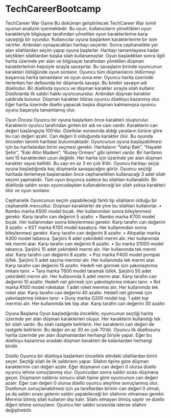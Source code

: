 # TechCareerBootcamp

TechCareer War Game
Bu doküman geliştirilecek TechCareer War isimli oyunun analizini içermektedir. Bu oyun, kullanıcıların
yönettikleri oyun karakteriyle bilgisayar tarafından yönetilen oyun karakterlerine karşı savaştığı bir
oyundur.
Kullanıcılar oyuna başlarken karakterlerine bir isim verirler. Ardından oynayacakları haritayı seçerler.
Sonra cephanelikte yer alan silahlardan seçim yapıp oyuna başlarlar. Haritayı tamamlayana kadar
seçtikleri silahlardan başka silah kullanamazlar.
Oyun başladıktan sonra ilgili harita üzerinde yer alan ve bilgisayar tarafından yönetilen düşman
karakterlerinin hepsiyle sırayla savaşırlar. Bu savaşların birinde oyuncunun karakteri öldüğünde oyun
sonlanır. Oyuncu tüm düşmanlarını öldürmeyi başarırsa harita tamamlanır ve oyun sona erer.
Oyuncu harita üzerinde ilerlerken her defasında bir düşmanla savaşır. Bu birebir savaşın adı düellodur.
Bir düelloda oyuncu ve düşman karakter sırayla silah kullanır. Düellolarda ilk saldırı hakkı oyuncunundur.
Ardından düşman karakter saldırıda bulunur. Düşman karakter ölürse oyuncu düelloyu kazanmış olur.
Eğer harita üzerinde düello yapacak başka düşman kalmamışsa oyuncu oyunu başarıyla tamamlamış
olur.


Oyun Öncesi
Oyuncu bir oyuna başlarken önce karakteri oluşturulur. Karakterin oyuncu tarafından girilen bir adı ve
canı vardır. Karakterin can değeri başlangıçta 100’dür. Düellolar esnasında aldığı yaraların türüne göre bu
can değeri azalır. Can değeri 0 olduğunda karakter ölür.
Bu oyunda önceden tanımlı haritalar bulunmaktadır. Oyuncunun oyuna başlayabilmesi için bu
haritalardan birini seçmesi gerekir. Haritaların “Vahşi Batı”, ”Hayalet Şehir”, “Eski Altın Madeni”, “Kuzey
Ormanı” gibi isimleri vardır. Bir haritanın ismi 15 karakterden uzun değildir. Her harita için üzerinde yer
alan düşman karakter sayısı bellidir. Bu sayı en az 3 en çok 8’dir. Oyuncu haritayı seçip oyuna
başladığında kaç düşmanla savaşacağını görür.
Oyuncu seçtiği haritada ilerlemeye başlamadan önce cephanelikten kullanacağı 3 adet silah seçimi
yapmalıdır. Tüm oyun boyunca sadece bu silahları kullanabilir. Bir düelloda saldırı sırası oyuncudayken
kullanabileceği bir silah yoksa karakteri ölür ve oyun sonlanır.


Cephanelik
Oyuncunun seçim yapabileceği farklı tip silahların olduğu bir cephanelik mevcuttur. Düşman karakterler
de yine bu silahları kullanırlar.
• Rambo marka K500 model bıçak. Her kullanımdan sonra bileylenmesi gerekir. Karşı tarafın can
değerini 5 azaltır.
• Rambo marka K700 model bıçak. Her kullanımdan sonra bileylenmesi gerekir. Karşı tarafın can
değerini 8 azaltır.
• KST marka K100 model kasatura. Her kullanımdan sonra bileylenmesi gerekir. Karşı tarafın can
değerini 8 azaltır.
• Altıpatlar marka A300 model tabanca. Şarjörü 6 adet çekirdekli mermi alır. Her kullanımda tek
mermi atar. Karşı tarafın can değerini 8 azaltır.
• Su marka S1000 model tabanca. Şarjörü 15 adet çekirdekli mermi alır. Her kullanımda tek mermi
atar. Karşı tarafın can değerini 8 azaltır.
• Poz marka P400 model pompalı tüfek. Şarjörü 5 adet saçma mermisi alır. Her kullanımda tek
mermi atar. Karşı tarafın can değerini 15 azaltır. Hedefi net görmek için yakınlaştırma imkanı
tanır.
• Tara marka T600 model taramalı tüfek. Şarjörü 50 adet çekirdekli mermi alır. Her kullanımda 5
adet mermi atar. Karşı tarafın can değerini 10 azaltır. Hedefi net görmek için yakınlaştırma
imkanı tanır.
• Rot marka R100 model roketatar. 1 adet roket mermisi alır. Her kullanımda tek roket atar. Karşı
tarafın can değerini 40 azaltır. Hedefi net görmek için yakınlaştırma imkanı tanır.
• Guny marka G200 model top. 1 adet top mermisi alır. Her kullanımda tek top atar. Karşı tarafın
can değerini 30 azaltır.


Oyuna Başlama
Oyun başladığında öncelikle, oyuncunun seçtiği harita üzerinde yer alan düşman karakterleri oluşur. Her
karakterin kullandığı tek bir silah vardır. Bu silah rastgele belirlenir. Her karakterin can değeri de rastgele
belirlenir. Bu değer en az 30 en çok 70’dir.
Oyuncu ilk düellosunu harita üzerinde yer alan düşmanlardan herhangi biriyle yapar. Eğer bu düelloyu
kazanırsa sıradaki düşman karakteri de kalanlardan herhangi biridir.


Düello
Oyuncu bir düelloya başlarken öncelikle elindeki silahlardan birini seçer. Seçtiği silah ile ilk saldırısını
yapar. Silahın tipine göre düşman karakterinin can değeri azalır. Eğer düşmanın can değeri 0 olursa
düello oyuncu lehine sonuçlanmış olur.
Oyuncudan sonra saldırı sırası düşmana geçer. Düşmanın saldırısı sonucu silah tipine göre oyuncunun
can değeri azalır. Eğer can değeri 0 olursa düello oyuncu aleyhine sonuçlanmış olur.
Düellonun sonuçlanabilmesi için ya taraflardan birinin can değeri 0 olmalı, ya da saldırı sırası gelenin
saldırı yapabileceği bir silahının olmaması gerekir. Mermisi bitmiş silah kullanım dışı kalır. Silahı olmayan
ölmüş sayılır ve düello diğeri lehine sonuçlanır.
Oyuncu her saldırı sırasında isterse silahını değiştirebilir. 
